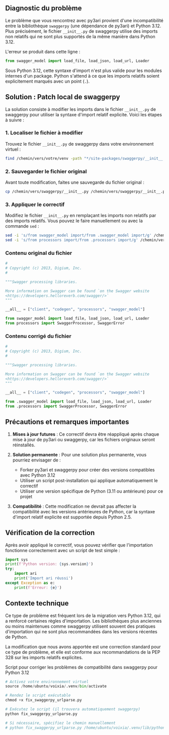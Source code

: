 ## Diagnostic du problème

Le problème que vous rencontrez avec py3ari provient d'une incompatibilité entre la bibliothèque `swaggerpy` (une dépendance de py3ari) et Python 3.12. Plus précisément, le fichier `__init__.py` de swaggerpy utilise des imports non relatifs qui ne sont plus supportés de la même manière dans Python 3.12.

L'erreur se produit dans cette ligne :
```python
from swagger_model import load_file, load_json, load_url, Loader
```

Sous Python 3.12, cette syntaxe d'import n'est plus valide pour les modules internes d'un package. Python s'attend à ce que les imports relatifs soient explicitement marqués avec un point (`.`).

## Solution : Patch local de swaggerpy

La solution consiste à modifier les imports dans le fichier `__init__.py` de swaggerpy pour utiliser la syntaxe d'import relatif explicite. Voici les étapes à suivre :

### 1. Localiser le fichier à modifier

Trouvez le fichier `__init__.py` de swaggerpy dans votre environnement virtuel :

```bash
find /chemin/vers/votre/venv -path "*/site-packages/swaggerpy/__init__.py" -type f
```

### 2. Sauvegarder le fichier original

Avant toute modification, faites une sauvegarde du fichier original :

```bash
cp /chemin/vers/swaggerpy/__init__.py /chemin/vers/swaggerpy/__init__.py.backup
```

### 3. Appliquer le correctif

Modifiez le fichier `__init__.py` en remplaçant les imports non relatifs par des imports relatifs. Vous pouvez le faire manuellement ou avec la commande `sed` :

```bash
sed -i 's/from swagger_model import/from .swagger_model import/g' /chemin/vers/swaggerpy/__init__.py
sed -i 's/from processors import/from .processors import/g' /chemin/vers/swaggerpy/__init__.py
```

### Contenu original du fichier

```python
#
# Copyright (c) 2013, Digium, Inc.
#

"""Swagger processing libraries.

More information on Swagger can be found `on the Swagger website
<https://developers.helloreverb.com/swagger/>`
"""

__all__ = ["client", "codegen", "processors", "swagger_model"]

from swagger_model import load_file, load_json, load_url, Loader
from processors import SwaggerProcessor, SwaggerError
```

### Contenu corrigé du fichier

```python
#
# Copyright (c) 2013, Digium, Inc.
#

"""Swagger processing libraries.

More information on Swagger can be found `on the Swagger website
<https://developers.helloreverb.com/swagger/>`
"""

__all__ = ["client", "codegen", "processors", "swagger_model"]

from .swagger_model import load_file, load_json, load_url, Loader
from .processors import SwaggerProcessor, SwaggerError
```

## Précautions et remarques importantes

1. **Mises à jour futures** : Ce correctif devra être réappliqué après chaque mise à jour de py3ari ou swaggerpy, car les fichiers originaux seront réinstallés.

2. **Solution permanente** : Pour une solution plus permanente, vous pourriez envisager de :
   - Forker py3ari et swaggerpy pour créer des versions compatibles avec Python 3.12
   - Utiliser un script post-installation qui applique automatiquement le correctif
   - Utiliser une version spécifique de Python (3.11 ou antérieure) pour ce projet

3. **Compatibilité** : Cette modification ne devrait pas affecter la compatibilité avec les versions antérieures de Python, car la syntaxe d'import relatif explicite est supportée depuis Python 2.5.

## Vérification de la correction

Après avoir appliqué le correctif, vous pouvez vérifier que l'importation fonctionne correctement avec un script de test simple :

```python
import sys
print(f'Python version: {sys.version}')
try:
    import ari
    print('Import ari réussi')
except Exception as e:
    print(f'Erreur: {e}')
```

## Contexte technique

Ce type de problème est fréquent lors de la migration vers Python 3.12, qui a renforcé certaines règles d'importation. Les bibliothèques plus anciennes ou moins maintenues comme swaggerpy utilisent souvent des pratiques d'importation qui ne sont plus recommandées dans les versions récentes de Python.

La modification que nous avons apportée est une correction standard pour ce type de problème, et elle est conforme aux recommandations de la PEP 328 sur les imports relatifs explicites.

Script pour corriger les problèmes de compatibilité dans swaggerpy pour Python 3.12
```python
# Activez votre environnement virtuel
source /home/ubuntu/voixia/.venv/bin/activate

# Rendez le script exécutable
chmod +x fix_swaggerpy_urlparse.py

# Exécutez le script (il trouvera automatiquement swaggerpy)
python fix_swaggerpy_urlparse.py

# Si nécessaire, spécifiez le chemin manuellement
# python fix_swaggerpy_urlparse.py /home/ubuntu/voixia/.venv/lib/python3.12/site-packages/swaggerpy
```